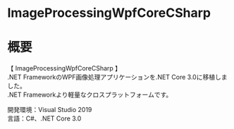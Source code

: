# ImageProcessingWpfCoreCSharp

# 概要
【 ImageProcessingWpfCoreCSharp 】  
.NET FrameworkのWPF画像処理アプリケーションを.NET Core 3.0に移植しました。  
.NET Frameworkより軽量なクロスプラットフォームです。  

開発環境：Visual Studio 2019  
言語：C#、.NET Core 3.0  
